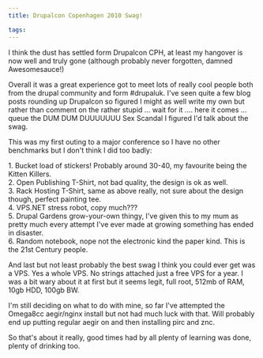 ```yaml
---
title: Drupalcon Copenhagen 2010 Swag!

tags:
---
```

<p>I think the dust has settled form Drupalcon CPH, at least my hangover is now well and truly gone (although probably never forgotten, damned Awesomesauce!)</p><p>Overall it was a great experience got to meet lots of really cool people both from the drupal community and form #drupaluk. I've seen quite a few blog posts rounding up Drupalcon so figured I might as well write my own but rather than comment on the rather stupid ... wait for it .... here it comes ... queue the DUM DUM DUUUUUUU Sex Scandal I figured I'd talk about the swag.</p><p>This was my first outing to a major conference so I have no other benchmarks but I don't think I did too badly:</p><p>1. Bucket load of stickers! Probably around 30-40, my favourite being the Kitten Killers.<br />2. Open Publishing T-Shirt, not bad quality, the design is ok as well.<br />3. Rack Hosting T-Shirt, same as above really, not sure about the design though, perfect painting tee.<br />4. VPS.NET stress robot, copy much???<br />5. Drupal Gardens grow-your-own thingy, I've given this to my mum as pretty much every attempt I've ever made at growing something has ended in disaster.<br />6. Random notebook, nope not the electronic kind the paper kind. This is the 21st Century people.</p><p>And last but not least probably the best swag I think you could ever get was a VPS. Yes a whole VPS. No strings attached just a free VPS for a year. I was a bit wary about it at first but it seems legit, full root, 512mb of RAM, 10gb HDD, 100gb BW.</p><p>I'm still deciding on what to do with mine, so far I've attempted the Omega8cc aegir/nginx install but not had much luck with that. Will probably end up putting regular aegir on and then installing pirc and znc.</p><p>So that's about it really, good times had by all plenty of learning was done, plenty of drinking too.<br />&nbsp;</p>
